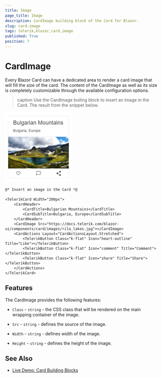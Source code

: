 ```yaml
---
title: Image
page_title: Image
description: CardImage building block of the Card for Blazor.
slug: card-image
tags: telerik,blazor,card,image
published: True
position: 7
---
```


# CardImage

Every Blazor Card can have a dedicated area to render a card image that will fill the size of the card. The content of the CardImage as well as its size is completely customizable through the available configuration options.

>caption Use the CardImage builing block to insert an image in the Card. The result from the snippet below.

![Image in Card](images/cardimage-example.png)

````CSHTML
@* Insert an image in the Card *@

<TelerikCard Width="200px">
    <CardHeader>
        <CardTitle>Bulgarian Mountains</CardTitle>
        <CardSubTitle>Bulgaria, Europe</CardSubTitle>
    </CardHeader>
    <CardImage Src="https://docs.telerik.com/blazor-ui/components/card/images/rila_lakes.jpg"></CardImage>
    <CardActions Layout="CardActionsLayout.Stretched">
        <TelerikButton Class="k-flat" Icon="heart-outline" Title="Like"></TelerikButton>
        <TelerikButton Class="k-flat" Icon="comment" Title="Comment"></TelerikButton>
        <TelerikButton Class="k-flat" Icon="share" Title="Share"></TelerikButton>
    </CardActions>
</TelerikCard>
````

## Features

The CardImage provides the following features:

* `Class` - `string` - the CSS class that will be rendered on the main wrapping container of the image.

* `Src` - `string` - defines the source of the image.

* `Width` - `string` - defines width of the image.

* `Height` - `string` - defines the height of the image.

## See Also

  * [Live Demo: Card Building Blocks](https://demos.telerik.com/blazor-ui/card/building-blocks)